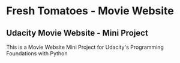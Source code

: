 # Fresh Tomatoes - Movie Website

## Udacity Movie Website - Mini Project

This is a Movie Website Mini Project for Udacity's Programming Foundations with Python